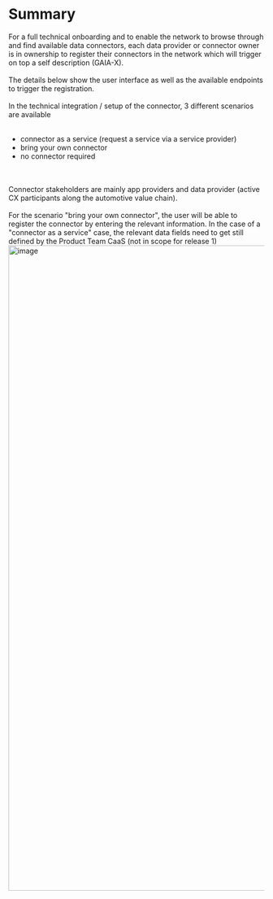 # Summary

For a full technical onboarding and to enable the network to browse through and find available data connectors, each data provider or connector owner is in ownership to register their connectors in the network which will trigger on top a self description (GAIA-X).
<br>
<br>
The details below show the user interface as well as the available endpoints to trigger the registration.
<br>
<br>
In the technical integration / setup of the connector, 3 different scenarios are available
<br>
<br>
- connector as a service (request a service via a service provider)
- bring your own connector
- no connector required
<br>
<br>
Connector stakeholders are mainly app providers and data provider (active CX participants along the automotive value chain).
<br>
<br>
For the scenario "bring your own connector", the user will be able to register the connector by entering the relevant information. In the case of a "connector as a service" case, the relevant data fields need to get still defined by the Product Team CaaS (not in scope for release 1)

<img width="1269" alt="image" src="https://user-images.githubusercontent.com/94133633/210186367-108e5594-b937-401b-8e29-53f4994502e3.png">

